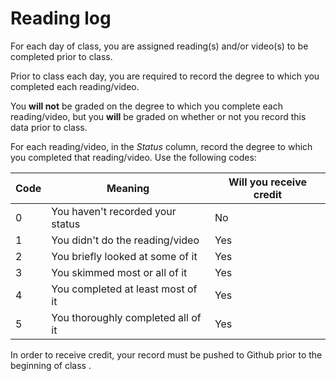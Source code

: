 # Reading log

For each day of class, you are assigned reading(s) and/or video(s) to be completed prior to class.

Prior to class each day, you are required to record the degree to which you completed each reading/video.

You **will not** be graded on the degree to which you complete each reading/video, but you **will** be graded on whether or not you record this data prior to class.

For each reading/video, in the *Status* column, record the degree to which you completed that reading/video. Use the following codes:

| Code | Meaning                            | Will you receive credit |
|------|------------------------------------|-------------------------|
|  0   | You haven't recorded your status   |  No                     |
|  1   | You didn't do the reading/video    |  Yes                    |
|  2   | You briefly looked at some of it   |  Yes                    |
|  3   | You skimmed most or all of it      |  Yes                    |
|  4   | You completed at least most of it  |  Yes                    |
|  5   | You thoroughly completed all of it |  Yes                    |

In order to receive credit, your record must be pushed to Github prior to the beginning of class
.